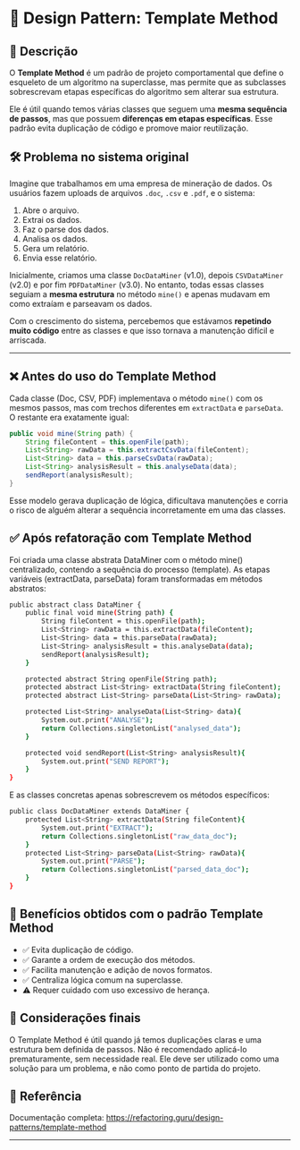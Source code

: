 # 🧱 Design Pattern: Template Method

## 📌 Descrição
O **Template Method** é um padrão de projeto comportamental que define o esqueleto de um algoritmo na superclasse, mas permite que as subclasses sobrescrevam etapas específicas do algoritmo sem alterar sua estrutura.

Ele é útil quando temos várias classes que seguem uma **mesma sequência de passos**, mas que possuem **diferenças em etapas específicas**. Esse padrão evita duplicação de código e promove maior reutilização.

## 🛠️ Problema no sistema original

Imagine que trabalhamos em uma empresa de mineração de dados. Os usuários fazem uploads de arquivos `.doc`, `.csv` e `.pdf`, e o sistema:

1. Abre o arquivo.
2. Extrai os dados.
3. Faz o parse dos dados.
4. Analisa os dados.
5. Gera um relatório.
6. Envia esse relatório.

Inicialmente, criamos uma classe `DocDataMiner` (v1.0), depois `CSVDataMiner` (v2.0) e por fim `PDFDataMiner` (v3.0). No entanto, todas essas classes seguiam a **mesma estrutura** no método `mine()` e apenas mudavam em como extraíam e parseavam os dados.

Com o crescimento do sistema, percebemos que estávamos **repetindo muito código** entre as classes e que isso tornava a manutenção difícil e arriscada.

---

## ❌ Antes do uso do Template Method

Cada classe (Doc, CSV, PDF) implementava o método `mine()` com os mesmos passos, mas com trechos diferentes em `extractData` e `parseData`. O restante era exatamente igual:

```java
public void mine(String path) {
    String fileContent = this.openFile(path);
    List<String> rawData = this.extractCsvData(fileContent);
    List<String> data = this.parseCsvData(rawData);
    List<String> analysisResult = this.analyseData(data);
    sendReport(analysisResult);
}
```

Esse modelo gerava duplicação de lógica, dificultava manutenções e corria o risco de alguém alterar a sequência incorretamente em uma das classes.

## ✅ Após refatoração com Template Method
Foi criada uma classe abstrata DataMiner com o método mine() centralizado, contendo a sequência do processo (template). As etapas variáveis (extractData, parseData) foram transformadas em métodos abstratos:

```bash
public abstract class DataMiner {
    public final void mine(String path) {
        String fileContent = this.openFile(path);
        List<String> rawData = this.extractData(fileContent);
        List<String> data = this.parseData(rawData);
        List<String> analysisResult = this.analyseData(data);
        sendReport(analysisResult);
    }

    protected abstract String openFile(String path);
    protected abstract List<String> extractData(String fileContent);
    protected abstract List<String> parseData(List<String> rawData);

    protected List<String> analyseData(List<String> data){
        System.out.print("ANALYSE");
        return Collections.singletonList("analysed_data");
    }

    protected void sendReport(List<String> analysisResult){
        System.out.print("SEND REPORT");
    }
}
```

E as classes concretas apenas sobrescrevem os métodos específicos:

```bash
public class DocDataMiner extends DataMiner {
    protected List<String> extractData(String fileContent){
        System.out.print("EXTRACT");
        return Collections.singletonList("raw_data_doc");
    }
    protected List<String> parseData(List<String> rawData){
        System.out.print("PARSE");
        return Collections.singletonList("parsed_data_doc");
    }
}
```

## 🔄 Benefícios obtidos com o padrão Template Method
- ✅ Evita duplicação de código.
- ✅ Garante a ordem de execução dos métodos.
- ✅ Facilita manutenção e adição de novos formatos.
- ✅ Centraliza lógica comum na superclasse.
- ⚠️ Requer cuidado com uso excessivo de herança.

## 🧱 Considerações finais
O Template Method é útil quando já temos duplicações claras e uma estrutura bem definida de passos. Não é recomendado aplicá-lo prematuramente, sem necessidade real. Ele deve ser utilizado como uma solução para um problema, e não como ponto de partida do projeto.

## 🔗 Referência
Documentação completa: https://refactoring.guru/design-patterns/template-method

---
